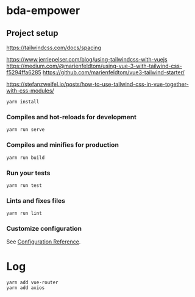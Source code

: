 # bda-empower

## Project setup
https://tailwindcss.com/docs/spacing

https://www.jerriepelser.com/blog/using-tailwindcss-with-vuejs
https://medium.com/@marienfeldtom/using-vue-3-with-tailwind-css-f5294ffa6285
https://github.com/marienfeldtom/vue3-tailwind-starter/

https://stefanzweifel.io/posts/how-to-use-tailwind-css-in-vue-together-with-css-modules/

```
yarn install
```

### Compiles and hot-reloads for development
```
yarn run serve
```

### Compiles and minifies for production
```
yarn run build
```

### Run your tests
```
yarn run test
```

### Lints and fixes files
```
yarn run lint
```

### Customize configuration
See [Configuration Reference](https://cli.vuejs.org/config/).






# Log

```
yarn add vue-router
yarn add axios

```
